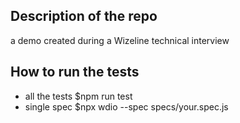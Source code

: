 ## Description of the repo
a demo created during a Wizeline technical interview

## How to run the tests
- all the tests
$npm run test
- single spec
$npx wdio --spec specs/your.spec.js